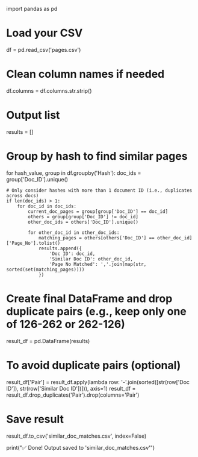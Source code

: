 import pandas as pd

# Load your CSV
df = pd.read_csv('pages.csv')

# Clean column names if needed
df.columns = df.columns.str.strip()

# Output list
results = []

# Group by hash to find similar pages
for hash_value, group in df.groupby('Hash'):
    doc_ids = group['Doc_ID'].unique()
    
    # Only consider hashes with more than 1 document ID (i.e., duplicates across docs)
    if len(doc_ids) > 1:
        for doc_id in doc_ids:
            current_doc_pages = group[group['Doc_ID'] == doc_id]
            others = group[group['Doc_ID'] != doc_id]
            other_doc_ids = others['Doc_ID'].unique()
            
            for other_doc_id in other_doc_ids:
                matching_pages = others[others['Doc_ID'] == other_doc_id]['Page_No'].tolist()
                results.append({
                    'Doc ID': doc_id,
                    'Similar Doc ID': other_doc_id,
                    'Page No Matched': ','.join(map(str, sorted(set(matching_pages))))
                })

# Create final DataFrame and drop duplicate pairs (e.g., keep only one of 126-262 or 262-126)
result_df = pd.DataFrame(results)

# To avoid duplicate pairs (optional)
result_df['Pair'] = result_df.apply(lambda row: '-'.join(sorted([str(row['Doc ID']), str(row['Similar Doc ID'])])), axis=1)
result_df = result_df.drop_duplicates('Pair').drop(columns='Pair')

# Save result
result_df.to_csv('similar_doc_matches.csv', index=False)

print("✅ Done! Output saved to 'similar_doc_matches.csv'")